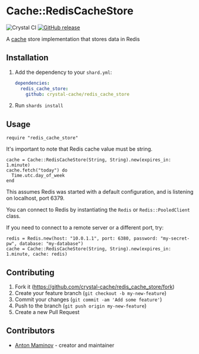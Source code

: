 # Cache::RedisCacheStore

![Crystal CI](https://github.com/crystal-cache/redis_cache_store/workflows/Crystal%20CI/badge.svg)
[![GitHub release](https://img.shields.io/github/release/crystal-cache/redis_cache_store.svg)](https://github.com/crystal-cache/redis_cache_store/releases)

A [cache](https://github.com/crystal-cache/cache) store implementation that stores data in Redis

## Installation

1. Add the dependency to your `shard.yml`:

   ```yaml
   dependencies:
     redis_cache_store:
       github: crystal-cache/redis_cache_store
   ```

2. Run `shards install`

## Usage

```crystal
require "redis_cache_store"
```

It's important to note that Redis cache value must be string.

```crystal
cache = Cache::RedisCacheStore(String, String).new(expires_in: 1.minute)
cache.fetch("today") do
  Time.utc.day_of_week
end
```

This assumes Redis was started with a default configuration, and is listening on localhost, port 6379.

You can connect to Redis by instantiating the `Redis` or `Redis::PooledClient` class.

If you need to connect to a remote server or a different port, try:

```crystal
redis = Redis.new(host: "10.0.1.1", port: 6380, password: "my-secret-pw", database: "my-database")
cache = Cache::RedisCacheStore(String, String).new(expires_in: 1.minute, cache: redis)
```

## Contributing

1. Fork it (<https://github.com/crystal-cache/redis_cache_store/fork>)
2. Create your feature branch (`git checkout -b my-new-feature`)
3. Commit your changes (`git commit -am 'Add some feature'`)
4. Push to the branch (`git push origin my-new-feature`)
5. Create a new Pull Request

## Contributors

- [Anton Maminov](https://github.com/mamantoha) - creator and maintainer
